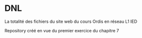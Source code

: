 # DNL
La totalité des fichiers du site web du cours Ordis en réseau L1 IED

Repository créé en vue du premier exercice du chapitre 7
